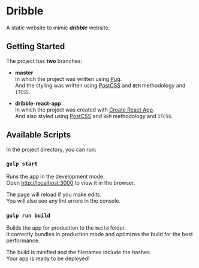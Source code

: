 # Dribble

A static website to mimic **_dribble_** website.

## Getting Started

The project has **two** branches:

- **master**<br>
  In which the project was written using [Pug](https://github.com/pugjs/pug).<br>
  And the styling was written using [PostCSS](https://github.com/postcss/postcss) and `BEM` methodology and `ITCSS`.<br>

- **dribble-react-app**<br>
  In which the project was created with [Create React App](https://github.com/facebook/create-react-app).<br>
  And also styled using [PostCSS](https://github.com/postcss/postcss) and `BEM` methodology and `ITCSS`.<br>

## Available Scripts

In the project directory, you can run:

### `gulp start`

Runs the app in the development mode.<br>
Open [http://localhost:3000](http://localhost:3000) to view it in the browser.

The page will reload if you make edits.<br>
You will also see any lint errors in the console.

### `gulp run build`

Builds the app for production to the `build` folder.<br>
It correctly bundles in production mode and optimizes the build for the best performance.

The build is minified and the filenames include the hashes.<br>
Your app is ready to be deployed!
